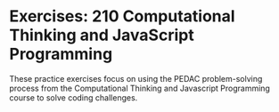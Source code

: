 # Exercises: 210 Computational Thinking and JavaScript Programming

These practice exercises focus on using the PEDAC problem-solving process from the Computational Thinking and Javascript Programming course to solve coding challenges.
